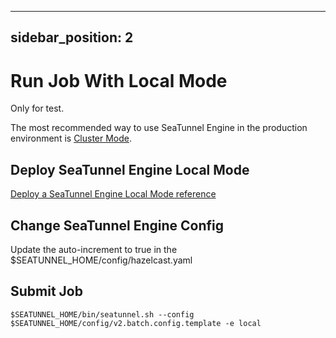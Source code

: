 ---

sidebar_position: 2
-------------------

# Run Job With Local Mode

Only for test.

The most recommended way to use SeaTunnel Engine in the production environment is [Cluster Mode](cluster-mode.md).

## Deploy SeaTunnel Engine Local Mode

[Deploy a SeaTunnel Engine Local Mode reference](../start-v2/locally/deployment.md)

## Change SeaTunnel Engine Config

Update the auto-increment to true in the $SEATUNNEL_HOME/config/hazelcast.yaml

## Submit Job

```shell
$SEATUNNEL_HOME/bin/seatunnel.sh --config $SEATUNNEL_HOME/config/v2.batch.config.template -e local
```

